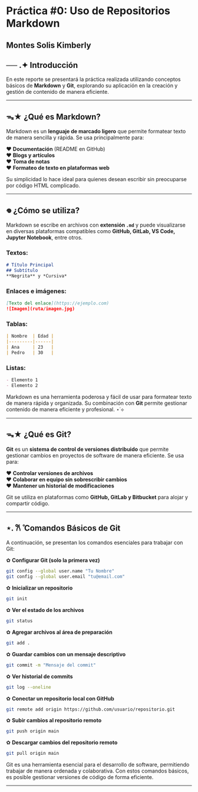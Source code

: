#  **Práctica #0: Uso de Repositorios Markdown**  

## **Montes Solis Kimberly**  

## **── .✦ Introducción**  

En este reporte se presentará la práctica realizada utilizando conceptos básicos de **Markdown** y **Git**, explorando su aplicación en la creación y gestión de contenido de manera eficiente.  

---

## ᯓ★ **¿Qué es Markdown?**  

Markdown es un **lenguaje de marcado ligero** que permite formatear texto de manera sencilla y rápida. Se usa principalmente para:  

❤︎ **Documentación** (README en GitHub)  
❤︎ **Blogs y artículos**  
❤︎ **Toma de notas**  
❤︎ **Formateo de texto en plataformas web**  

Su simplicidad lo hace ideal para quienes desean escribir sin preocuparse por código HTML complicado.  

---

## 𖦹 **¿Cómo se utiliza?**  

Markdown se escribe en archivos con **extensión `.md`** y puede visualizarse en diversas plataformas compatibles como **GitHub, GitLab, VS Code, Jupyter Notebook**, entre otros.  


### **Textos:**
```md
# Título Principal
## Subtítulo
**Negrita** y *Cursiva*
```

### **Enlaces e imágenes:**
```md
[Texto del enlace](https://ejemplo.com)  
![Imagen](ruta/imagen.jpg)
```

### **Tablas:**
```md
| Nombre  | Edad |
|---------|------|
| Ana     | 23   |
| Pedro   | 30   |
```

### **Listas:**
```md
- Elemento 1
- Elemento 2
```


Markdown es una herramienta poderosa y fácil de usar para formatear texto de manera rápida y organizada. Su combinación con **Git** permite gestionar contenido de manera eficiente y profesional. ⋆˙⟡

---

## ᯓ★ **¿Qué es Git?** 

**Git** es un **sistema de control de versiones distribuido** que permite gestionar cambios en proyectos de software de manera eficiente. Se usa para:  

❤︎ **Controlar versiones de archivos**  
❤︎ **Colaborar en equipo sin sobrescribir cambios**  
❤︎ **Mantener un historial de modificaciones**  

Git se utiliza en plataformas como **GitHub, GitLab y Bitbucket** para alojar y compartir código.  

---

## ⋆. 𐙚 ̊ **Comandos Básicos de Git**  

A continuación, se presentan los comandos esenciales para trabajar con Git:  

✿ **Configurar Git (solo la primera vez)**  
```bash
git config --global user.name "Tu Nombre"
git config --global user.email "tu@email.com"
```
✿ **Inicializar un repositorio**  
```bash
git init
```

✿ **Ver el estado de los archivos** 
```bash
git status
```

✿ **Agregar archivos al área de preparación** 
```bash
git add .
```

✿ **Guardar cambios con un mensaje descriptivo** 
```bash
git commit -m "Mensaje del commit"
```

✿ **Ver historial de commits** 
```bash
git log --oneline
```

✿ **Conectar un repositorio local con GitHub**
```bash
git remote add origin https://github.com/usuario/repositorio.git
```

✿ **Subir cambios al repositorio remoto** 
```bash
git push origin main
```

✿ **Descargar cambios del repositorio remoto** 
```bash
git pull origin main
```
Git es una herramienta esencial para el desarrollo de software, permitiendo trabajar de manera ordenada y colaborativa. Con estos comandos básicos, es posible gestionar versiones de código de forma eficiente. 

---
